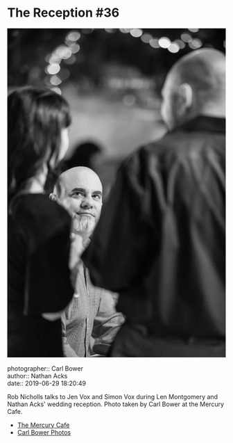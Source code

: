 # The Reception #36

![Rob Nicholls talks to Jen and Simon Vox](assets/2019-06-29-set-3-the-reception-36.webp)

photographer:: Carl Bower  
author:: Nathan Acks  
date:: 2019-06-29 18:20:49

Rob Nicholls talks to Jen Vox and Simon Vox during Len Montgomery and Nathan Acks' wedding reception. Photo taken by Carl Bower at the Mercury Cafe.

* [The Mercury Cafe](http://mercurycafe.com)
* [Carl Bower Photos](https://carlbowerphotos.com)
